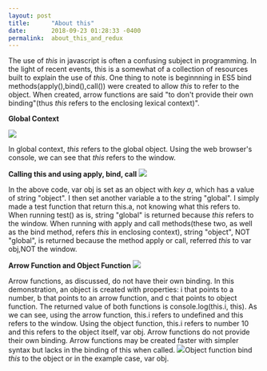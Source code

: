```yaml
---
layout: post
title:      "About this"
date:       2018-09-23 01:28:33 -0400
permalink:  about_this_and_redux
---
```


The use of *this* in javascript is often a confusing subject in programming. In the light of recent events, this is a somewhat of a collection of resources built to explain the use of *this*. One thing to note is beginnning in ES5 bind methods(apply(),bind(),call()) were created to allow *this* to refer to the object. When created, arrow functions are said "to don't provide their own binding"(thus *this* refers to the  enclosing lexical context)".
 
**Global Context**

![](https://i.imgur.com/6NDfuYu.png)

In global context, *this* refers to the global object. Using the web browser's console, we can see that *this* refers to the window.

**Calling this and using apply, bind, call**
![](https://i.imgur.com/TJkaRsN.png)

In the above code, var obj is set as an object with *key a*, which has a value of string "object". I then set another variable a to the string "global". I simply made a test function that return this.a, not knowing what this refers to. When running test() as is, string "global" is returned because *this* refers to the window. When running with apply and call methods(these two, as well as the bind method, refers *this* in enclosing context), string "object", NOT "global", is returned because the method apply or call, referred *this* to var obj,NOT the window.
		 
**Arrow Function and Object Function**
![](https://i.imgur.com/FHIKckE.png)

Arrow functions, as discussed, do not have their own binding. In this demonstration, an object is created with properties: i that points to a number, b that points to an arrow function, and c that points to object function. The returned value of both functions is console.log(this.i, this). As we can see, using the arrow function, this.i refers to undefined and this refers to the window. Using the object function, this.i refers to number 10 and this refers to the object itself, var obj. Arrow functions do not provide their own binding. Arrow functions may be created faster with simpler syntax but lacks in the binding of this when called. ![](![](http://)http://)Object function bind *this* to the object or in the example case, var obj. 
		
   


